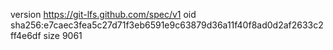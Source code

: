 version https://git-lfs.github.com/spec/v1
oid sha256:e7caec3fea5c27d71f3eb6591e9c63879d36a11f40f8ad0d2af2633c2ff4e6df
size 9061
